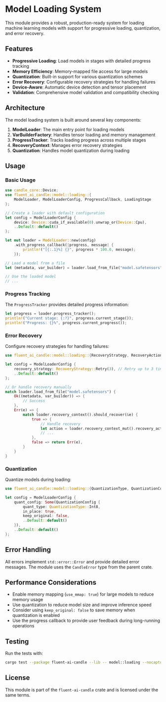 # Model Loading System

This module provides a robust, production-ready system for loading machine learning models with support for progressive loading, quantization, and error recovery.

## Features

- **Progressive Loading**: Load models in stages with detailed progress tracking
- **Memory Efficiency**: Memory-mapped file access for large models
- **Quantization**: Built-in support for various quantization schemes
- **Error Recovery**: Configurable recovery strategies for handling failures
- **Device-Aware**: Automatic device detection and tensor placement
- **Validation**: Comprehensive model validation and compatibility checking

## Architecture

The model loading system is built around several key components:

1. **ModelLoader**: The main entry point for loading models
2. **VarBuilderFactory**: Handles tensor loading and memory management
3. **ProgressTracker**: Tracks loading progress across multiple stages
4. **RecoveryContext**: Manages error recovery strategies
5. **Quantization**: Handles model quantization during loading

## Usage

### Basic Usage

```rust
use candle_core::Device;
use fluent_ai_candle::model::loading::{
    ModelLoader, ModelLoaderConfig, ProgressCallback, LoadingStage
};

// Create a loader with default configuration
let config = ModelLoaderConfig {
    device: Device::cuda_if_available(0).unwrap_or(Device::Cpu),
    ..Default::default()
};

let mut loader = ModelLoader::new(config)
    .with_progress_callback(|progress, message| {
        println!("[{:.1}%] {}", progress * 100.0, message);
    });

// Load a model from a file
let (metadata, var_builder) = loader.load_from_file("model.safetensors")?;

// Use the loaded model
// ...
```

### Progress Tracking

The `ProgressTracker` provides detailed progress information:

```rust
let progress = loader.progress_tracker();
println!("Current stage: {:?}", progress.current_stage());
println!("Progress: {}%", progress.current_progress());
```

### Error Recovery

Configure recovery strategies for handling failures:

```rust
use fluent_ai_candle::model::loading::{RecoveryStrategy, RecoveryAction};

let config = ModelLoaderConfig {
    recovery_strategy: RecoveryStrategy::Retry(3), // Retry up to 3 times
    ..Default::default()
};

// Or handle recovery manually
match loader.load_from_file("model.safetensors") {
    Ok((metadata, var_builder)) => {
        // Success
    },
    Err(e) => {
        match loader.recovery_context().should_recover(&e) {
            true => {
                // Handle recovery
                let action = loader.recovery_context_mut().recovery_action(e);
                // ...
            },
            false => return Err(e),
        }
    }
}
```

### Quantization

Quantize models during loading:

```rust
use fluent_ai_candle::model::loading::{QuantizationType, QuantizationConfig};

let config = ModelLoaderConfig {
    quant_config: Some(QuantizationConfig {
        quant_type: QuantizationType::Int8,
        in_place: true,
        keep_original: false,
        ..Default::default()
    }),
    ..Default::default()
};
```

## Error Handling

All errors implement `std::error::Error` and provide detailed error messages. The module uses the `CandleError` type from the parent crate.

## Performance Considerations

- Enable memory mapping (`use_mmap: true`) for large models to reduce memory usage
- Use quantization to reduce model size and improve inference speed
- Consider using `keep_original: false` to save memory when quantization is enabled
- Use the progress callback to provide user feedback during long-running operations

## Testing

Run the tests with:

```bash
cargo test --package fluent-ai-candle --lib -- model::loading --nocapture
```

## License

This module is part of the `fluent-ai-candle` crate and is licensed under the same terms.